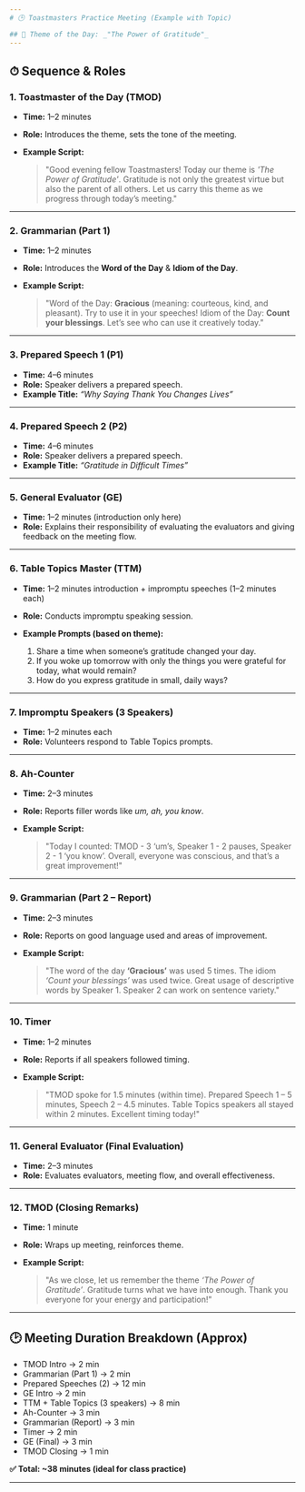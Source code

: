 ```yaml
---
# 🕒 Toastmasters Practice Meeting (Example with Topic)

## 📌 Theme of the Day: _"The Power of Gratitude"_
---
```


## ⏱ Sequence & Roles

### 1. **Toastmaster of the Day (TMOD)**

- **Time:** 1–2 minutes
- **Role:** Introduces the theme, sets the tone of the meeting.
- **Example Script:**

  > "Good evening fellow Toastmasters! Today our theme is _'The Power of Gratitude'_. Gratitude is not only the greatest virtue but also the parent of all others. Let us carry this theme as we progress through today’s meeting."

---

### 2. **Grammarian (Part 1)**

- **Time:** 1–2 minutes
- **Role:** Introduces the **Word of the Day** & **Idiom of the Day**.
- **Example Script:**

  > "Word of the Day: **Gracious** (meaning: courteous, kind, and pleasant). Try to use it in your speeches!
  > Idiom of the Day: **Count your blessings**. Let’s see who can use it creatively today."

---

### 3. **Prepared Speech 1 (P1)**

- **Time:** 4–6 minutes
- **Role:** Speaker delivers a prepared speech.
- **Example Title:** _“Why Saying Thank You Changes Lives”_

---

### 4. **Prepared Speech 2 (P2)**

- **Time:** 4–6 minutes
- **Role:** Speaker delivers a prepared speech.
- **Example Title:** _“Gratitude in Difficult Times”_

---

### 5. **General Evaluator (GE)**

- **Time:** 1–2 minutes (introduction only here)
- **Role:** Explains their responsibility of evaluating the evaluators and giving feedback on the meeting flow.

---

### 6. **Table Topics Master (TTM)**

- **Time:** 1–2 minutes introduction + impromptu speeches (1–2 minutes each)
- **Role:** Conducts impromptu speaking session.
- **Example Prompts (based on theme):**

  1. Share a time when someone’s gratitude changed your day.
  2. If you woke up tomorrow with only the things you were grateful for today, what would remain?
  3. How do you express gratitude in small, daily ways?

---

### 7. **Impromptu Speakers (3 Speakers)**

- **Time:** 1–2 minutes each
- **Role:** Volunteers respond to Table Topics prompts.

---

### 8. **Ah-Counter**

- **Time:** 2–3 minutes
- **Role:** Reports filler words like _um, ah, you know_.
- **Example Script:**

  > "Today I counted: TMOD - 3 ‘um’s, Speaker 1 - 2 pauses, Speaker 2 - 1 ‘you know’. Overall, everyone was conscious, and that’s a great improvement!"

---

### 9. **Grammarian (Part 2 – Report)**

- **Time:** 2–3 minutes
- **Role:** Reports on good language used and areas of improvement.
- **Example Script:**

  > "The word of the day **‘Gracious’** was used 5 times. The idiom _‘Count your blessings’_ was used twice. Great usage of descriptive words by Speaker 1. Speaker 2 can work on sentence variety."

---

### 10. **Timer**

- **Time:** 1–2 minutes
- **Role:** Reports if all speakers followed timing.
- **Example Script:**

  > "TMOD spoke for 1.5 minutes (within time). Prepared Speech 1 – 5 minutes, Speech 2 – 4.5 minutes. Table Topics speakers all stayed within 2 minutes. Excellent timing today!"

---

### 11. **General Evaluator (Final Evaluation)**

- **Time:** 2–3 minutes
- **Role:** Evaluates evaluators, meeting flow, and overall effectiveness.

---

### 12. **TMOD (Closing Remarks)**

- **Time:** 1 minute
- **Role:** Wraps up meeting, reinforces theme.
- **Example Script:**

  > "As we close, let us remember the theme _‘The Power of Gratitude’_. Gratitude turns what we have into enough. Thank you everyone for your energy and participation!"

---

## 🕑 Meeting Duration Breakdown (Approx)

- TMOD Intro → 2 min
- Grammarian (Part 1) → 2 min
- Prepared Speeches (2) → 12 min
- GE Intro → 2 min
- TTM + Table Topics (3 speakers) → 8 min
- Ah-Counter → 3 min
- Grammarian (Report) → 3 min
- Timer → 2 min
- GE (Final) → 3 min
- TMOD Closing → 1 min

**✅ Total: \~38 minutes (ideal for class practice)**

---
